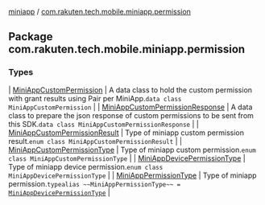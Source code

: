 [miniapp](../index.md) / [com.rakuten.tech.mobile.miniapp.permission](./index.md)

## Package com.rakuten.tech.mobile.miniapp.permission

### Types

| [MiniAppCustomPermission](-mini-app-custom-permission/index.md) | A data class to hold the custom permission with grant results using Pair per MiniApp.`data class MiniAppCustomPermission` |
| [MiniAppCustomPermissionResponse](-mini-app-custom-permission-response/index.md) | A data class to prepare the json response of custom permissions to be sent from this SDK.`data class MiniAppCustomPermissionResponse` |
| [MiniAppCustomPermissionResult](-mini-app-custom-permission-result/index.md) | Type of miniapp custom permission result.`enum class MiniAppCustomPermissionResult` |
| [MiniAppCustomPermissionType](-mini-app-custom-permission-type/index.md) | Type of miniapp custom permission.`enum class MiniAppCustomPermissionType` |
| [MiniAppDevicePermissionType](-mini-app-device-permission-type/index.md) | Type of miniapp device permission.`enum class MiniAppDevicePermissionType` |
| [MiniAppPermissionType](-mini-app-permission-type.md) | Type of miniapp permission.`typealias ~~MiniAppPermissionType~~ = `[`MiniAppDevicePermissionType`](-mini-app-device-permission-type/index.md) |

